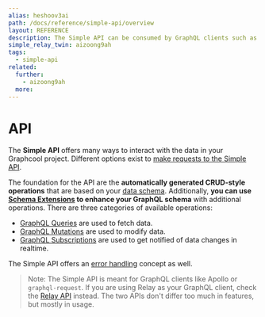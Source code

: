 ```yaml
---
alias: heshoov3ai
path: /docs/reference/simple-api/overview
layout: REFERENCE
description: The Simple API can be consumed by GraphQL clients such as Meteor's Apollo Client, graphql-request or simpler clients like cURL or plain HTTP.
simple_relay_twin: aizoong9ah
tags:
  - simple-api
related:
  further:
    - aizoong9ah
  more:
---
```


# API

The **Simple API** offers many ways to interact with the data in your Graphcool project. Different options exist to [make requests to the Simple API](!alias-koo4eevun4).

The foundation for the API are the **automatically generated CRUD-style operations** that are based on your [data schema](). Additionally, **you can use [Schema Extensions]() to enhance your GraphQL schema** with additional operations. There are three categories of available operations:

* [GraphQL Queries](!alias-nia9nushae) are used to fetch data.
* [GraphQL Mutations](!alias-ol0yuoz6go) are used to modify data.
* [GraphQL Subscriptions](!alias-aip7oojeiv) are used to get notified of data changes in realtime.

The Simple API offers an [error handling](!alias-aecou7haj9) concept as well.

> Note: The Simple API is meant for GraphQL clients like Apollo or `graphql-request`. If you are using Relay as your GraphQL client, check the [Relay API](!alias-aizoong9ah) instead. The two APIs don't differ too much in features, but mostly in usage.
